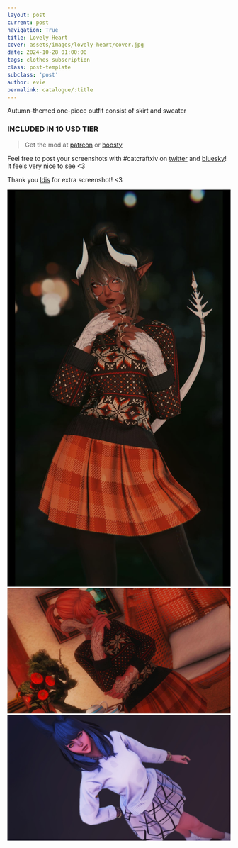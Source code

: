 ```yaml
---
layout: post
current: post
navigation: True
title: Lovely Heart
cover: assets/images/lovely-heart/cover.jpg
date: 2024-10-28 01:00:00
tags: clothes subscription
class: post-template
subclass: 'post'
author: evie
permalink: catalogue/:title
---
```


Autumn-themed one-piece outfit consist of skirt and sweater

### INCLUDED IN 10 USD TIER

> Get the mod at [patreon](https://www.patreon.com/posts/lovely-heart-sub-114829555?utm_medium=clipboard_copy&utm_source=copyLink&utm_campaign=postshare_creator&utm_content=join_link) or [boosty](https://boosty.to/miaumori/posts/fd5d5626-06d0-4d33-b67b-35e808a99c78?share=success_publish_link)

Feel free to post your screenshots with #catcraftxiv on [twitter](https://x.com/hashtag/catcraftxiv?src=hashtag_click) and [bluesky](https://bsky.app/hashtag/catcraftxiv)! It feels very nice to see <3

Thank you [Idis](https://x.com/idisxiv) for extra screenshot! <3

<img src="/assets/images/lovely-heart/ffxiv_dx11_2024-10-27_15-30-53.jpg" title="image by Idis"/>
<img src="/assets/images/lovely-heart/ffxiv_dx11 2024-10-28 00-16-02 Maya Adorable Gameplay.jpg"/>
<img src="/assets/images/lovely-heart/cover.jpg"/>